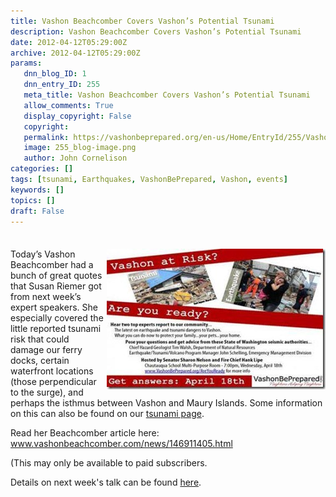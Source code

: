 ```yaml
---
title: Vashon Beachcomber Covers Vashon’s Potential Tsunami
description: Vashon Beachcomber Covers Vashon’s Potential Tsunami
date: 2012-04-12T05:29:00Z
archive: 2012-04-12T05:29:00Z
params:
   dnn_blog_ID: 1
   dnn_entry_ID: 255
   meta_title: Vashon Beachcomber Covers Vashon’s Potential Tsunami
   allow_comments: True
   display_copyright: False
   copyright: 
   permalink: https://vashonbeprepared.org/en-us/Home/EntryId/255/Vashon-Beachcomber-Covers-Vashon-rsquo-s-Potential-Tsunami
   image: 255_blog-image.png
   author: John Cornelison
categories: []
tags: [tsunami, Earthquakes, VashonBePrepared, Vashon, events]
keywords: []
topics: []
draft: False
---
```


<div class="wlWriterHeaderFooter" style="padding-bottom: 4px; margin: 0px; padding-left: 0px; padding-right: 0px; float: none; padding-top: 4px;"></div>
<p><a href="/images/dnnBlog/1/255/Windows-Live-Writer-3f5cc5bff061_1380B-clip_image002_2.jpg"><img width="350" height="225" title="clip_image002" align="right" style="background-image: none;   margin: 0px 0px 5px 5px; padding-left: 0px; padding-right: 0px; display: inline; float: right;   padding-top: 0px;border: 0px;" alt="clip_image002" src="/images/dnnBlog/1/255/Windows-Live-Writer-3f5cc5bff061_1380B-clip_image002_thumb.jpg" /></a>Today&rsquo;s Vashon Beachcomber had a bunch of great quotes that Susan Riemer got from next week&rsquo;s expert speakers. She especially covered the little reported tsunami risk that could damage our ferry docks, certain waterfront locations (those perpendicular to the surge), and perhaps the isthmus between Vashon and Maury Islands. Some information on this can also be found on our <a href="/Areyouready/WhyPrepare/TsunamisSeiches.aspx" target="_blank">tsunami page</a>.</p>
<p>Read her Beachcomber article here: <a href="http://www.vashonbeachcomber.com/news/146911405.html">www.vashonbeachcomber.com/news/146911405.html</a>&nbsp;</p>
<p>(This may only be available to paid subscribers.</p>
<p>Details on next week's talk can be found <a href="/Areyouready.aspx">here</a>.</p>
